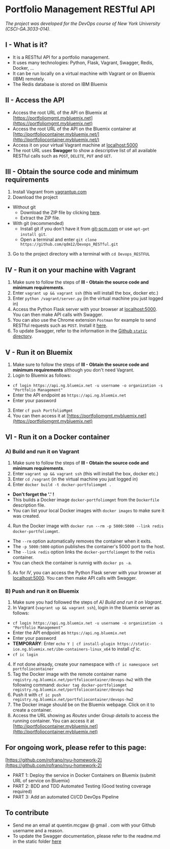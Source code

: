 # Portfolio Management RESTful API
*The project was developed for the DevOps course of New York University (CSCI-GA.3033-014).*

## I - What is it?
- It is a RESTful API for a portfolio management.
- It uses many technologies: Python, Flask, Vagrant, Swagger, Redis, Docker, ...
- It can be run locally on a virtual machine with Vagrant or on Bluemix (IBM) remotely.
- The Redis database is stored on IBM Bluemix

## II - Access the API
- Access the root URL of the API on Bluemix at [https://portfoliomgmt.mybluemix.net](https://portfoliomgmt.mybluemix.net)
- Access the root URL of the API on the Bluemix container at [http://portfoliocontainer.mybluemix.net/](http://portfoliocontainer.mybluemix.net/)
- Access it on your virtual Vagrant machine at [localhost:5000](localhost:5000)
- The root URL uses **Swagger** to show a descriptive list of all available RESTful calls such as `POST`, `DELETE`, `PUT` and `GET`.

## III - Obtain the source code and minimum requirements
1. Install Vagrant from [vagrantup.com](https://www.vagrantup.com/downloads.html)
2. Download the project
  - Without git
    - Download the ZIP file by clicking [here](https://github.com/qdm12/Devops_RESTful/archive/master.zip).
    - Extract the ZIP file.
  - With git (recommended)
    - Install git if you don't have it from [git-scm.com](https://git-scm.com/downloads) or use `apt-get install git`.
    - Open a terminal and enter `git clone https://github.com/qdm12/Devops_RESTful.git`
3. Go to the project directory with a terminal with `cd Devops_RESTFUL`

## IV - Run it on your machine with Vagrant
1. Make sure to follow the steps of **III - Obtain the source code and minimum requirements**. 
2. Enter `vagrant up && vagrant ssh` (this will install the box, docker etc.)
3. Enter `python /vagrant/server.py` (in the virtual machine you just logged in)
4. Access the Python Flask server with your browser at [localhost:5000](localhost:5000). You can then make API calls with Swagger.
5. You can also use the Chrome extension `Postman` for example to send RESTful requests such as `POST`. Install it [here](https://chrome.google.com/webstore/detail/postman/fhbjgbiflinjbdggehcddcbncdddomop?hl=en).
6. To update Swagger, refer to the information in the [Github `static` directory](https://github.com/qdm12/Devops_RESTful/tree/master/static).

## V - Run it on Bluemix
1. Make sure to follow the steps of **III - Obtain the source code and minimum requirements** although you don't need Vagrant.
2. Login to Bluemix as follows:
  - `cf login https://api.ng.bluemix.net -u username -o organization -s "Portfolio Management"`
  - Enter the API endpoint as `https://api.ng.bluemix.net`
  - Enter your password
3. Enter `cf push PortfolioMgmt`
4. You can then access it at [https://portfoliomgmt.mybluemix.net](https://portfoliomgmt.mybluemix.net)


## VI - Run it on a Docker container

### A) Build and run it on Vagrant
1. Make sure to follow the steps of **III - Obtain the source code and minimum requirements**. 
2. Enter `vagrant up && vagrant ssh` (this will install the box, docker etc.)
3. Enter `cd /vagrant` (in the virtual machine you just logged in)
4. Enter `docker build -t docker-portfoliomgmt .`
  - **Don't forget the '.' !**
  - This builds a Docker image `docker-portfoliomgmt` from the `Dockerfile` description file.
  - You can list your local Docker images with `docker images` to make sure it was created.
4. Run the Docker image with `docker run --rm -p 5000:5000 --link redis docker-portfoliomgmt`.
  - The `--rm` option automatically removes the container when it exits.
  - The `-p 5000:5000` option publishes the container's 5000 port to the host.
  - The `--link redis` option links the `docker-portfoliomgmt` to the `redis` container.
  - You can check the container is runnig with `docker ps -a`.
5. As for *IV*, you can access the Python Flask server with your browser at [localhost:5000](localhost:5000). You can then make API calls with Swagger.

### B) Push and run it on Bluemix
1. Make sure you had followed the steps of *A) Build and run it on Vagrant*.
2. In Vagrant (`vagrant up && vagrant ssh`), login in the bluemix server as follows:
  - `cf login https://api.ng.bluemix.net -u username -o organization -s "Portfolio Management"`
  - Enter the API endpoint as `https://api.ng.bluemix.net`
  - Enter your password
  - **TEMPORARY**: Enter `echo Y | cf install-plugin https://static-ice.ng.bluemix.net/ibm-containers-linux_x64` to install *cf ic*.
  - `cf ic login`
4. If not done already, create your namespace with `cf ic namespace set portfoliocontainer`
5. Tag the Docker image with the remote container name `registry.ng.bluemix.net/portfoliocontainer/devops-hw2` with the following command: `docker tag docker-portfoliomgmt registry.ng.bluemix.net/portfoliocontainer/devops-hw2`
6. Push it with `cf ic push registry.ng.bluemix.net/portfoliocontainer/devops-hw2`
7. The Docker image should be on the Bluemix webpage. Click on it to create a container.
8. Access the URL showing as *Routes* under *Group details* to access the running container. You can access it at [http://portfoliocontainer.mybluemix.net](http://portfoliocontainer.mybluemix.net)

## For ongoing work, please refer to this page:
[https://github.com/rofrano/nyu-homework-2](https://github.com/rofrano/nyu-homework-2)
- PART 1: Deploy the service in Docker Containers on Bluemix (submit URL of service on Bluemix)
- PART 2: BDD and TDD Automated Testing (Good testing coverage required)
- PART 3: Add an automated CI/CD DevOps Pipeline

## To contribute
- Send me an email at quentin.mcgaw @ gmail . com with your Github username and a reason.
- To update the Swagger documentation, please refer to the readme.md in the static folder [here](https://github.com/qdm12/Devops_RESTful/tree/master/static)
